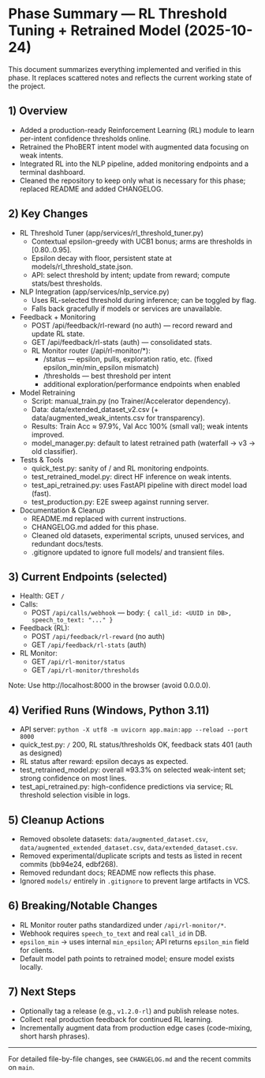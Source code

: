# Phase Summary — RL Threshold Tuning + Retrained Model (2025-10-24)

This document summarizes everything implemented and verified in this phase. It replaces scattered notes and reflects the current working state of the project.

## 1) Overview

- Added a production-ready Reinforcement Learning (RL) module to learn per-intent confidence thresholds online.
- Retrained the PhoBERT intent model with augmented data focusing on weak intents.
- Integrated RL into the NLP pipeline, added monitoring endpoints and a terminal dashboard.
- Cleaned the repository to keep only what is necessary for this phase; replaced README and added CHANGELOG.

## 2) Key Changes

- RL Threshold Tuner (app/services/rl_threshold_tuner.py)
  - Contextual epsilon-greedy with UCB1 bonus; arms are thresholds in [0.80..0.95].
  - Epsilon decay with floor, persistent state at models/rl_threshold_state.json.
  - API: select threshold by intent; update from reward; compute stats/best thresholds.
- NLP Integration (app/services/nlp_service.py)
  - Uses RL-selected threshold during inference; can be toggled by flag.
  - Falls back gracefully if models or services are unavailable.
- Feedback + Monitoring
  - POST /api/feedback/rl-reward (no auth) — record reward and update RL state.
  - GET /api/feedback/rl-stats (auth) — consolidated stats.
  - RL Monitor router (/api/rl-monitor/*):
    - /status — epsilon, pulls, exploration ratio, etc. (fixed epsilon_min/min_epsilon mismatch)
    - /thresholds — best threshold per intent
    - additional exploration/performance endpoints when enabled
- Model Retraining
  - Script: manual_train.py (no Trainer/Accelerator dependency).
  - Data: data/extended_dataset_v2.csv (+ data/augmented_weak_intents.csv for transparency).
  - Results: Train Acc ≈ 97.9%, Val Acc 100% (small val); weak intents improved.
  - model_manager.py: default to latest retrained path (waterfall → v3 → old classifier).
- Tests & Tools
  - quick_test.py: sanity of / and RL monitoring endpoints.
  - test_retrained_model.py: direct HF inference on weak intents.
  - test_api_retrained.py: uses FastAPI pipeline with direct model load (fast).
  - test_production.py: E2E sweep against running server.
- Documentation & Cleanup
  - README.md replaced with current instructions.
  - CHANGELOG.md added for this phase.
  - Cleaned old datasets, experimental scripts, unused services, and redundant docs/tests.
  - .gitignore updated to ignore full models/ and transient files.

## 3) Current Endpoints (selected)

- Health: GET `/`
- Calls:
  - POST `/api/calls/webhook` — body: `{ call_id: <UUID in DB>, speech_to_text: "..." }`
- Feedback (RL):
  - POST `/api/feedback/rl-reward` (no auth)
  - GET `/api/feedback/rl-stats` (auth)
- RL Monitor:
  - GET `/api/rl-monitor/status`
  - GET `/api/rl-monitor/thresholds`

Note: Use http://localhost:8000 in the browser (avoid 0.0.0.0).

## 4) Verified Runs (Windows, Python 3.11)

- API server: `python -X utf8 -m uvicorn app.main:app --reload --port 8000`
- quick_test.py: `/` 200, RL status/thresholds OK, feedback stats 401 (auth as designed)
- RL status after reward: epsilon decays as expected.
- test_retrained_model.py: overall ≈93.3% on selected weak-intent set; strong confidence on most lines.
- test_api_retrained.py: high-confidence predictions via service; RL threshold selection visible in logs.

## 5) Cleanup Actions

- Removed obsolete datasets: `data/augmented_dataset.csv`, `data/augmented_extended_dataset.csv`, `data/extended_dataset.csv`.
- Removed experimental/duplicate scripts and tests as listed in recent commits (bb94e24, edbf268).
- Removed redundant docs; README now reflects this phase.
- Ignored `models/` entirely in `.gitignore` to prevent large artifacts in VCS.

## 6) Breaking/Notable Changes

- RL Monitor router paths standardized under `/api/rl-monitor/*`.
- Webhook requires `speech_to_text` and real `call_id` in DB.
- `epsilon_min` → uses internal `min_epsilon`; API returns `epsilon_min` field for clients.
- Default model path points to retrained model; ensure model exists locally.

## 7) Next Steps

- Optionally tag a release (e.g., `v1.2.0-rl`) and publish release notes.
- Collect real production feedback for continued RL learning.
- Incrementally augment data from production edge cases (code-mixing, short harsh phrases).

---

For detailed file-by-file changes, see `CHANGELOG.md` and the recent commits on `main`.
